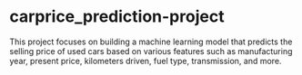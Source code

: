 # carprice_prediction-project
This project focuses on building a machine learning model that predicts the selling price of used cars based on various features such as manufacturing year, present price, kilometers driven, fuel type, transmission, and more.
